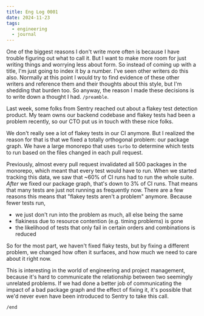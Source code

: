 ```yaml
---
title: Eng Log 0001
date: 2024-11-23
tags:
  - engineering
  - journal
---
```


One of the biggest reasons I don't write more often is because I have trouble
figuring out what to call it. But I want to make more room for just writing
things and worrying less about form. So instead of coming up with a title, I'm
just going to index it by a number. I've seen other writers do this also.
Normally at this point I would try to find evidence of these other writers and
reference them and their thoughts about this style, but I'm shedding that burden
too. So anyway, the reason I made these decisions is to write down a thought I
had. `/preamble`.

Last week, some folks from Sentry reached out about a flakey test detection
product. My team owns our backend codebase and flakey tests had been a problem
recently, so our CTO put us in touch with these nice folks.

We don't really see a lot of flakey tests in our CI anymore. But I realized the
reason for that is that we fixed a totally orthogonal problem: our package
graph. We have a large monorepo that uses `turbo` to determine which tests to
run based on the files changed in each pull request.

Previously, almost every pull request invalidated all 500 packages in the
monorepo, which meant that every test would have to run. When we started
tracking this data, we saw that ~60% of CI runs had to run the whole suite.
_After_ we fixed our package graph, that's down to 3% of CI runs. That means
that many tests are just not running as frequently now. There are a few reasons
this means that "flakey tests aren't a problem" anymore. Because fewer tests
run,

- we just don't run into the problem as much, all else being the same
- flakiness due to resource contention (e.g. timing problems) is gone
- the likelihood of tests that only fail in certain orders and combinations is reduced

So for the most part, we haven't fixed flaky tests, but by fixing a different
problem, we changed how often it surfaces, and how much we need to care about it
right now.

This is interesting in the world of engineering and project management, because
it's hard to communicate the relationship between two seemingly unrelated
problems. If we had done a better job of communicating the impact of a bad
package graph and the effect of fixing it, it's possible that we'd never even
have been introduced to Sentry to take this call.

`/end`

